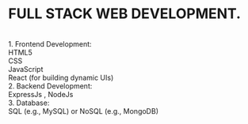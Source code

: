 # FULL STACK WEB DEVELOPMENT.
<br>1. Frontend Development:
<br>HTML5
<br>CSS
<br>JavaScript
<br>React (for building dynamic UIs)
<br>2. Backend Development:
<br>ExpressJs , NodeJs
<br>3. Database:
<br>SQL (e.g., MySQL) or NoSQL (e.g., MongoDB)

